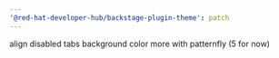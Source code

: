 ```yaml
---
'@red-hat-developer-hub/backstage-plugin-theme': patch
---
```


align disabled tabs background color more with patternfly (5 for now)
